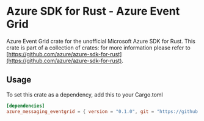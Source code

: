 # Azure SDK for Rust - Azure Event Grid

Azure Event Grid crate for the unofficial Microsoft Azure SDK for Rust. This crate is part of a collection of crates: for more information please refer to [https://github.com/azure/azure-sdk-for-rust](https://github.com/azure/azure-sdk-for-rust).

## Usage

To set this crate as a dependency, add this to your Cargo.toml

```toml
[dependencies]
azure_messaging_eventgrid = { version = "0.1.0", git = "https://github.com/Azure/azure-sdk-for-rust" }
```
